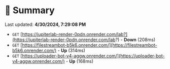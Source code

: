 # 📖 Summary
Last updated: **4/30/2024, 7:29:08 PM**

- `GET` [https://jupiterlab-render-0pdn.onrender.com/lab?](https://jupiterlab-render-0pdn.onrender.com/lab?) - **Down** (208ms)
- `GET` [https://filestreambot-b5k6.onrender.com/](https://filestreambot-b5k6.onrender.com/) - **Up** (314ms)
- `GET` [https://uploader-bot-v4-aggw.onrender.com/](https://uploader-bot-v4-aggw.onrender.com/) - **Up** (168ms)
